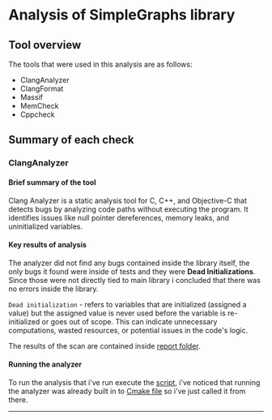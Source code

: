 # Analysis of SimpleGraphs library 

## Tool overview 

The tools that were used in this analysis are as follows: 
- ClangAnalyzer
- ClangFormat
- Massif 
- MemCheck
- Cppcheck


## Summary of each check 

### ClangAnalyzer 

#### Brief summary of the tool 

Clang Analyzer is a static analysis tool for C, C++, and Objective-C that detects bugs by analyzing code paths without executing the program. It identifies issues like null pointer dereferences, memory leaks, and uninitialized variables. 

#### Key results of analysis 

The analyzer did not find any bugs contained inside the library itself, the only bugs it found were inside of tests and they were **Dead Initializations**. Since those were not directly tied to main library i concluded that there was no errors inside the library.

`Dead initialization` - refers to variables that are initialized (assigned a value) but the assigned value is never used before the variable is re-initialized or goes out of scope. This can indicate unnecessary computations, wasted resources, or potential issues in the code's logic.


The results of the scan are contained inside [report folder](./ClangAnalyzer/run-clangAnalyzer.sh).

#### Running the analyzer 

To run the analysis that i've run execute the [script](./ClangAnalyzer/run-clangAnalyzer.sh), i've noticed that running the analyzer was already built in to [Cmake file](./SimpleGraphs/CMakeLists.txt) so i've just called it from there. 

---